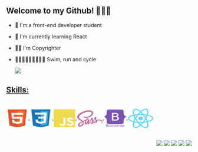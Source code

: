 ## Welcome to my Github! 👋👨‍💻

- 🔭 I'm a front-end developer student
- 👨‍ I'm currently learning React
- ✍🏻 I'm Copyrighter
- 🏊🏻‍♀️🏃🏻‍♂️🚴🏻‍♂️ Swim, run and cycle
  
  <div align="left">
  <a href="https://github.com/ocalado">
  <img height="200em" src="https://github-readme-stats.vercel.app/api?username=ocalado&show_icons=true&theme=algolia&include_all_commits=true&count_private=true"/>
</div>
  
 ## Skills:  
<div style="display: inline_block"><br>
  <img align="center" alt="Quiet-HTML" height="50" width="60" src="https://raw.githubusercontent.com/devicons/devicon/master/icons/html5/html5-original.svg">
  <img align="center" alt="Quiet-CSS" height="50" width="60" src="https://raw.githubusercontent.com/devicons/devicon/master/icons/css3/css3-original.svg">
  <img align="center" alt="Quiet-Js" height="50" width="60" src="https://raw.githubusercontent.com/devicons/devicon/master/icons/javascript/javascript-plain.svg">
   <img align="center" alt="sass" height="60" width="70" src="https://raw.githubusercontent.com/devicons/devicon/9f4f5cdb393299a81125eb5127929ea7bfe42889/icons/sass/sass-original.svg">
  <img align="center" alt="Quiet-Bootstrap" height="50" width="60" src="https://raw.githubusercontent.com/devicons/devicon/9f4f5cdb393299a81125eb5127929ea7bfe42889/icons/bootstrap/bootstrap-plain-wordmark.svg">
   <img align="center" alt="react" height="60" width="70" src="https://raw.githubusercontent.com/devicons/devicon/master/icons/react/react-original.svg">
</div>
  
  ## 
  
<div align="right"> 
  <a href="https://instagram.com/ocalado" target="_blank"><img src="https://img.shields.io/badge/-Instagram-%23E4405F?style=for-the-badge&logo=instagram&logoColor=white" target="_blank"></a>
  <a href = "mailto:otaviocalado147@gmail.com"><img src="https://img.shields.io/badge/-Gmail-%23333?style=for-the-badge&logo=gmail&logoColor=white" target="_blank"></a>
  <a href="https://www.linkedin.com/in/otaviocalado/" target="_blank"><img src="https://img.shields.io/badge/-LinkedIn-%230077B5?style=for-the-badge&logo=linkedin&logoColor=white" target="_blank"></a>
  <a href="https://t.me/ocalado" target="_blank"><img src="https://img.shields.io/badge/Telegram-2CA5E0?style=for-the-badge&logo=telegram&logoColor=white" target="_blank"></a> 
  <a href="https://vercel.com/ocalado" target="_blank"><img src="https://img.shields.io/badge/Vercel-000000?style=for-the-badge&logo=vercel&logoColor=white" target="_blank"></a>
</div>

